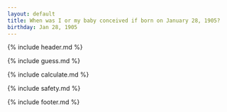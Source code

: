 ```yaml
---
layout: default
title: When was I or my baby conceived if born on January 28, 1905?
birthday: Jan 28, 1905
---
```


{% include header.md %}

{% include guess.md %}

{% include calculate.md %}

{% include safety.md %}

{% include footer.md %}



